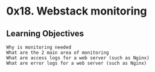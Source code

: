 # 0x18. Webstack monitoring

## Learning Objectives

	Why is monitoring needed
	What are the 2 main area of monitoring
	What are access logs for a web server (such as Nginx)
	What are error logs for a web server (such as Nginx)
